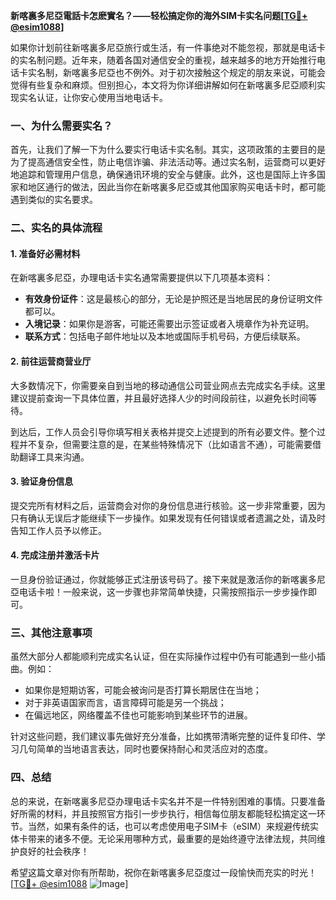 **新喀裏多尼亞電話卡怎麽實名？——轻松搞定你的海外SIM卡实名问题[[TG💪+ @esim1088](https://t.me/s/esim1088)]**

如果你计划前往新喀裏多尼亞旅行或生活，有一件事绝对不能忽视，那就是电话卡的实名制问题。近年来，随着各国对通信安全的重视，越来越多的地方开始推行电话卡实名制，新喀裏多尼亞也不例外。对于初次接触这个规定的朋友来说，可能会觉得有些复杂和麻烦。但别担心，本文将为你详细讲解如何在新喀裏多尼亞顺利实现实名认证，让你安心使用当地电话卡。

### 一、为什么需要实名？

首先，让我们了解一下为什么要实行电话卡实名制。其实，这项政策的主要目的是为了提高通信安全性，防止电信诈骗、非法活动等。通过实名制，运营商可以更好地追踪和管理用户信息，确保通讯环境的安全与健康。此外，这也是国际上许多国家和地区通行的做法，因此当你在新喀裏多尼亞或其他国家购买电话卡时，都可能遇到类似的实名要求。

### 二、实名的具体流程

#### 1. 准备好必需材料

在新喀裏多尼亞，办理电话卡实名通常需要提供以下几项基本资料：

- **有效身份证件**：这是最核心的部分，无论是护照还是当地居民的身份证明文件都可以。
- **入境记录**：如果你是游客，可能还需要出示签证或者入境章作为补充证明。
- **联系方式**：包括电子邮件地址以及本地或国际手机号码，方便后续联系。

#### 2. 前往运营商营业厅

大多数情况下，你需要亲自到当地的移动通信公司营业网点去完成实名手续。这里建议提前查询一下具体位置，并且最好选择人少的时间段前往，以避免长时间等待。

到达后，工作人员会引导你填写相关表格并提交上述提到的所有必要文件。整个过程并不复杂，但需要注意的是，在某些特殊情况下（比如语言不通），可能需要借助翻译工具来沟通。

#### 3. 验证身份信息

提交完所有材料之后，运营商会对你的身份信息进行核验。这一步非常重要，因为只有确认无误后才能继续下一步操作。如果发现有任何错误或者遗漏之处，请及时告知工作人员予以修正。

#### 4. 完成注册并激活卡片

一旦身份验证通过，你就能够正式注册该号码了。接下来就是激活你的新喀裏多尼亞电话卡啦！一般来说，这一步骤也非常简单快捷，只需按照指示一步步操作即可。

### 三、其他注意事项

虽然大部分人都能顺利完成实名认证，但在实际操作过程中仍有可能遇到一些小插曲。例如：

- 如果你是短期访客，可能会被询问是否打算长期居住在当地；
- 对于非英语国家而言，语言障碍可能是另一个挑战；
- 在偏远地区，网络覆盖不佳也可能影响到某些环节的进展。

针对这些问题，我们建议事先做好充分准备，比如携带清晰完整的证件复印件、学习几句简单的当地语言表达，同时也要保持耐心和灵活应对的态度。

### 四、总结

总的来说，在新喀裏多尼亞办理电话卡实名并不是一件特别困难的事情。只要准备好所需的材料，并且按照官方指引一步步执行，相信每位朋友都能轻松搞定这一环节。当然，如果有条件的话，也可以考虑使用电子SIM卡（eSIM）来规避传统实体卡带来的诸多不便。无论采用哪种方式，最重要的是始终遵守法律法规，共同维护良好的社会秩序！

希望这篇文章对你有所帮助，祝你在新喀裏多尼亞度过一段愉快而充实的时光！[[TG💪+ @esim1088](https://t.me/s/esim1088) ![Image](https://i.postimg.cc/4NQfJmqS/Snipaste-2025-05-13-00-14-12.png)]